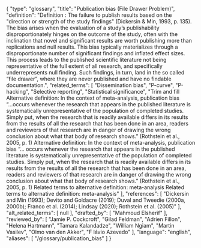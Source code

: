 {
    "type": "glossary",
    "title": "Publication bias (File Drawer Problem)",
    "definition": "Definition : The failure to publish results based on the \"direction or strength of the study findings\" (Dickersin & Min, 1993, p. 135). The bias arises when the evaluation of a study’s publishability disproportionately hinges on the outcome of the study, often with the inclination that novel and significant results are worth publishing more than replications and null results. This bias typically materializes through a disproportionate number of significant findings and inflated effect sizes. This process leads to the published scientific literature not being representative of the full extent of all research, and specifically underrepresents null finding. Such findings, in turn, land in the so called “file drawer”, where they are never published and have no findable documentation.",
    "related_terms": [
        "Dissemination bias",
        "P-curve",
        "P-hacking",
        "Selective reporting",
        "Statistical significance",
        "Trim and fill Alternative definition: In the context of meta-analysis, publication bias “...occurs whenever the research that appears in the published literature is systematically unrepresentative of the population of completed studies. Simply put, when the research that is readily available differs in its results from the results of all the research that has been done in an area, readers and reviewers of that research are in danger of drawing the wrong conclusion about what that body of research shows.” (Rothstein et al., 2005, p. 1) Alternative definition: In the context of meta-analysis, publication bias “... occurs whenever the research that appears in the published literature is systematically unrepresentative of the population of completed studies. Simply put, when the research that is readily available differs in its results from the results of all the research that has been done in an area, readers and reviewers of that research are in danger of drawing the wrong conclusion about what that body of research shows.” (Rothstein et al., 2005, p. 1) Related terms to alternative definition: meta-analysis Related terms to alternative definition: meta-analysis"
    ],
    "references": [
        "Dickersin and Min (1993); Devito and Goldacre (2019); Duval and Tweedie (2000a, 2000b); Franco et al. (2014); Lindsay (2020); Rothstein et al. (2005)"
    ],
    "alt_related_terms": [
        null
    ],
    "drafted_by": [
        "Mahmoud Elsherif"
    ],
    "reviewed_by": [
        "Jamie P. Cockcroft",
        "Gilad Feldman",
        "Adrien Fillon",
        "Helena Hartmann",
        "Tamara Kalandadze",
        "William Ngiam",
        "Martin Vasilev",
        "Olmo van den Akker",
        "F lávio Azevedo"
    ],
    "language": "english",
    "aliases": [
        "/glossary/publication_bias"
    ]
}
